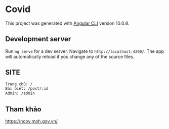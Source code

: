# Covid

This project was generated with [Angular CLI](https://github.com/angular/angular-cli) version 10.0.8.

## Development server

Run `ng serve` for a dev server. Navigate to `http://localhost:4200/`. The app will automatically reload if you change any of the source files.



## SITE

```bash
Trang chủ: /
Bài biết: /post/:id
Admin: /admin
```
## Tham khảo
<a href='https://ncov.moh.gov.vn/'>https://ncov.moh.gov.vn/</a>
